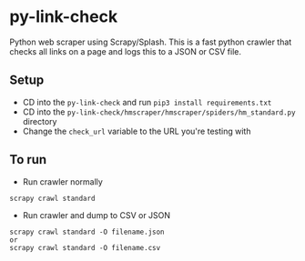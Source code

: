 # py-link-check
Python web scraper using Scrapy/Splash. This is a fast python crawler that checks all links on a page and logs this to a JSON or CSV file.


## Setup
- CD into the `py-link-check` and run `pip3 install requirements.txt`
- CD into the `py-link-check/hmscraper/hmscraper/spiders/hm_standard.py` directory
- Change the `check_url` variable to the URL you're testing with

## To run
- Run crawler normally
```
scrapy crawl standard
```

- Run crawler and dump to CSV or JSON
```
scrapy crawl standard -O filename.json
or 
scrapy crawl standard -O filename.csv
```